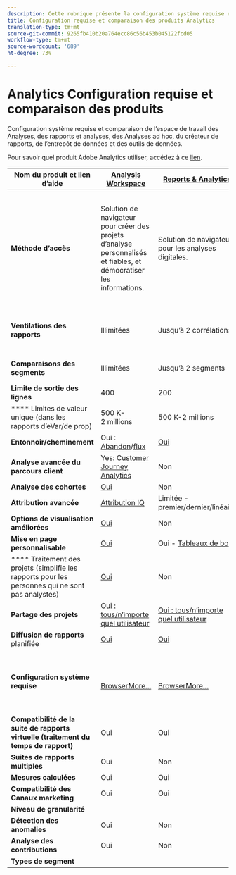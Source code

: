 ```yaml
---
description: Cette rubrique présente la configuration système requise et compare Analysis Workspace, les Reports & Analytics, les Ad Hoc Analysis, le Report Builder, Data Warehouse et Data Workbench.
title: Configuration requise et comparaison des produits Analytics
translation-type: tm+mt
source-git-commit: 9265fb410b20a764ecc86c56b453b045122fcd05
workflow-type: tm+mt
source-wordcount: '689'
ht-degree: 73%

---
```



# Analytics Configuration requise et comparaison des produits 

Configuration système requise et comparaison de l’espace de travail des Analyses, des rapports et analyses, des Analyses ad hoc, du créateur de rapports, de l’entrepôt de données et des outils de données.

Pour savoir quel produit Adobe Analytics utiliser, accédez à ce [lien](/help/admin/c-analytics-product-comparison/which-analytics-tool.md).

| Nom du produit et lien d’aide | [Analysis Workspace](https://docs.adobe.com/content/help/fr-FR/analytics/analyze/analysis-workspace/home.html) | [Reports &amp; Analytics](https://docs.adobe.com/content/help/fr-FR/analytics/analyze/reports-analytics/getting-started.html) | [Ad Hoc Analysis](https://docs.adobe.com/content/help/fr-FR/analytics/analyze/ad-hoc-analysis/adhoc-home.html) | [Report Builder](https://docs.adobe.com/content/help/fr-FR/analytics/analyze/report-builder/home.html) | [Data Warehouse](https://docs.adobe.com/content/help/fr-FR/analytics/export/data-warehouse/data-warehouse.translate.html) | [Data Workbench](https://docs.adobe.com/content/help/fr-FR/data-workbench/using/home.html) |
|---|---|---|---|---|---|---|
| **Méthode d’accès** | Solution de navigateur pour créer des projets d’analyse personnalisés et fiables, et démocratiser les informations. | Solution de navigateur pour les analyses digitales. | Outil Java pour des analyses digitales avancées. | Module complémentaire Excel qui permet de créer des requêtes personnalisées à partir des Reports &amp; Analytics et de les visualiser à l’aide de Microsoft Excel. | Solution de navigateur qui génère des rapports au format .csv. Peut générer des fichiers de format Tableau. | Outil d’analyse multicanal pour des analyses avancées, comme la modélisation d’attribution personnalisée, l’analyse prédictive et l’analyse client avec vue à 360 degrés. |
| **Ventilations des rapports** | Illimitées | Jusqu’à 2 corrélations | Illimitées | Jusqu’à 2 corrélations | Effectue des ventilations illimitées entièrement étendues (ventilation par segment). | Illimitées |
| **Comparaisons des segments** | Illimitées | Jusqu’à 2 segments | Illimitées | Illimitées (empilement des requêtes de données) | 1 segment. Prise en charge de plusieurs segments (empilés). | Illimitées |
| **Limite de sortie des lignes** | 400 | 200 | 50 000 | 50 000 | Illimitées | Personnalisable |
| **** Limites de valeur unique (dans les rapports d’eVar/de prop) | 500 K-2 millions | 500 K-2 millions | 500 K-2 millions | 500 K-2 millions | Illimitées | Personnalisable |
| **Entonnoir/cheminement** | Oui : [Abandon](https://docs.adobe.com/content/help/fr-FR/analytics/analyze/analysis-workspace/visualizations/fallout/fallout-flow.html)/[flux](https://docs.adobe.com/content/help/fr-FR/analytics/analyze/analysis-workspace/visualizations/flow/flow.html) | [Oui](https://docs.adobe.com/content/help/en/analytics/analyze/reports-analytics/reports.html) | [Oui](https://docs.adobe.com/content/help/en/analytics/analyze/ad-hoc-analysis/c-reports-paths.html) | Oui | Non | Oui |
| **Analyse avancée du parcours client** | Yes: [Customer Journey Analytics](https://docs.adobe.com/content/help/fr-FR/analytics-platform/using/cja-landing.html) | Non | Oui | Non | Non | Oui |
| **Analyse des cohortes** | [Oui](https://docs.adobe.com/content/help/fr-FR/analytics/analyze/analysis-workspace/visualizations/cohort-table/cohort-analysis.html) | Non | Non | Non | Non | Oui |
| **Attribution avancée** | [Attribution IQ](https://docs.adobe.com/content/help/en/analytics/analyze/analysis-workspace/attribution-iq.html) | Limitée - premier/dernier/linéaire | Limitée - premier/dernier/linéaire | Limitée - premier/dernier/linéaire | Limitée - premier/dernier/linéaire | Oui |
| **Options de visualisation améliorées** | [Oui](https://docs.adobe.com/content/help/fr-FR/analytics/analyze/analysis-workspace/visualizations/freeform-analysis-visualizations.html) | Non | Oui | Oui | Non | Oui |
| **Mise en page personnalisable** | [Oui](https://docs.adobe.com/content/help/fr-FR/analytics/analyze/analysis-workspace/home.html) | Oui - [Tableaux de bord](https://docs.adobe.com/content/help/en/analytics/analyze/reports-analytics/dashboard.html) | Non | [Oui](https://docs.adobe.com/content/help/en/analytics/analyze/report-builder/layout/configure-the-custom-layout.html) | Tri des résultats par ventilation ou mesure. | Oui |
| **** Traitement des projets (simplifie les rapports pour les personnes qui ne sont pas analystes) | [Oui](https://docs.adobe.com/content/help/fr-FR/analytics/analyze/analysis-workspace/curate-share/curate.translate.html) | Non | Non | Oui | Non | Oui |
| **Partage des projets** | [Oui : tous/n’importe quel utilisateur](https://docs.adobe.com/content/help/fr-FR/analytics/analyze/analysis-workspace/curate-share/curate.translate.html) | [Oui : tous/n’importe quel utilisateur](https://docs.adobe.com/content/help/en/analytics/analyze/reports-analytics/scheduling.html) | Uniquement avec les utilisateurs des Ad Hoc Analysis | Oui : tous/n’importe quel utilisateur | Non | Oui |
| **Diffusion de rapports** planifiée | [Oui](https://docs.adobe.com/content/help/en/analytics/analyze/analysis-workspace/curate-share/schedule-projects.html) | [Oui](https://docs.adobe.com/content/help/en/analytics/analyze/reports-analytics/scheduling.html) | [Oui](https://docs.adobe.com/content/help/en/analytics/analyze/ad-hoc-analysis/c-schedule.html) | [Oui](https://docs.adobe.com/content/help/en/analytics/analyze/report-builder/t-schedule-a-data-request.html) | Oui | Oui |
| **Configuration système requise** | <br>[BrowserMore...](https://docs.adobe.com/content/help/fr-FR/analytics/admin/sys-reqs.html) | <br>[BrowserMore...](https://docs.adobe.com/content/help/fr-FR/analytics/admin/sys-reqs.html) | <br>[JavaPlus...](https://docs.adobe.com/content/help/en/analytics/analyze/ad-hoc-analysis/c-getting-started.html) | Windows, MS<br>[ExcelPlus...](https://docs.adobe.com/content/help/fr-FR/analytics/analyze/report-builder/report-builder-setup/system-requirements.html) | Navigateur et programme pour ouvrir des fichiers  .csv (MS Excel, par exemple). Peut générer des fichiers de format Tableau. | Windows 64 bit, good graphics adapter for OpenGL 3.2 [More...](https://docs.adobe.com/content/help/en/data-workbench/using/install/c-data-workbench-client-install.html) |
| **Compatibilité de la suite de rapports virtuelle (traitement du temps de rapport)** | Oui | Oui | Oui | Oui | Non | Oui? |
| **Suites de rapports multiples** | Oui | Non | Non | Non | Non | Oui? |
| **Mesures calculées** | Oui | Oui | Oui | Oui | Oui | Oui |
| **Compatibilité des Canaux marketing** | Oui | Oui | Oui | Oui | ? | ? |
| **Niveau de granularité** |  |  |  |  |  |  |
| **Détection des anomalies** | Oui | Non |  |  |  |  |
| **Analyse des contributions** | Oui | Non | Non | Non | Non | Oui |
| **Types de segment** |  |  |  |  |  |  |